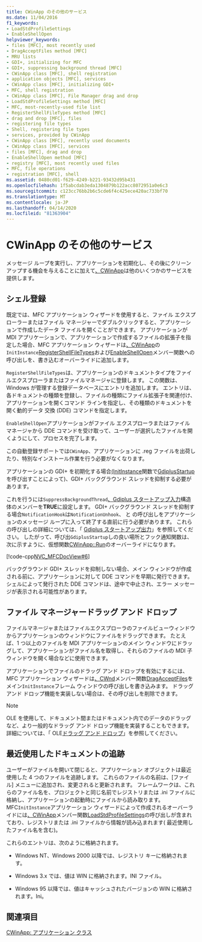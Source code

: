 ```yaml
---
title: CWinApp のその他のサービス
ms.date: 11/04/2016
f1_keywords:
- LoadStdProfileSettings
- EnableShellOpen
helpviewer_keywords:
- files [MFC], most recently used
- DragAcceptFiles method [MFC]
- MRU lists
- GDI+, initializing for MFC
- GDI+, suppressing background thread [MFC]
- CWinApp class [MFC], shell registration
- application objects [MFC], services
- CWinApp class [MFC], initializing GDI+
- MFC, shell registration
- CWinApp class [MFC], File Manager drag and drop
- LoadStdProfileSettings method [MFC]
- MFC, most-recently-used file list
- RegisterShellFileTypes method [MFC]
- drag and drop [MFC], files
- registering file types
- Shell, registering file types
- services, provided by CWinApp
- CWinApp class [MFC], recently used documents
- CWinApp class [MFC], services
- files [MFC], drag and drop
- EnableShellOpen method [MFC]
- registry [MFC], most recently used files
- MFC, file operations
- registration [MFC], shell
ms.assetid: 0480cd01-f629-4249-b221-93432d95b431
ms.openlocfilehash: 1f5abcdab3eda1304879b122acc8072951a0e6c3
ms.sourcegitcommit: c123cc76bb2b6c5cde6f4c425ece420ac733bf70
ms.translationtype: MT
ms.contentlocale: ja-JP
ms.lasthandoff: 04/14/2020
ms.locfileid: "81363904"
---
```

# <a name="special-cwinapp-services"></a>CWinApp のその他のサービス

メッセージ ループを実行し、アプリケーションを初期化し、その後にクリーンアップする機会を与えることに加えて[、CWinApp](../mfc/reference/cwinapp-class.md)は他のいくつかのサービスを提供します。

## <a name="shell-registration"></a><a name="_core_shell_registration"></a>シェル登録

既定では、MFC アプリケーション ウィザードを使用すると、ファイル エクスプローラーまたはファイル マネージャーでダブルクリックすると、アプリケーションで作成したデータ ファイルを開くことができます。 アプリケーションが MDI アプリケーションで、アプリケーションで作成するファイルの拡張子を指定した場合、MFC アプリケーション ウィザードは[、CWinApp](../mfc/reference/cwinapp-class.md)の`InitInstance`[RegisterShellFileTypes](../mfc/reference/cwinapp-class.md#registershellfiletypes)および[EnableShellOpen](../mfc/reference/cwinapp-class.md#enableshellopen)メンバー関数への呼び出しを、書き込むオーバーライドに追加します。

`RegisterShellFileTypes`は、アプリケーションのドキュメントタイプをファイルエクスプローラまたはファイルマネージャに登録します。 この関数は、Windows が管理する登録データベースにエントリを追加します。 エントリは、各ドキュメントの種類を登録し、ファイルの種類にファイル拡張子を関連付け、アプリケーションを開くコマンド ラインを指定し、その種類のドキュメントを開く動的データ 交換 (DDE) コマンドを指定します。

`EnableShellOpen`アプリケーションがファイル エクスプローラまたはファイル マネージャから DDE コマンドを受け取って、ユーザーが選択したファイルを開くようにして、プロセスを完了します。

この自動登録サポートでは`CWinApp`、アプリケーションに .reg ファイルを出荷したり、特別なインストール作業を行う必要がなくなります。

アプリケーションの GDI+ を初期化する場合[(InitInstance](../mfc/reference/cwinapp-class.md#initinstance)関数で[GdiplusStartup](/windows/win32/api/gdiplusinit/nf-gdiplusinit-gdiplusstartup)を呼び出すことによって)、GDI+ バックグラウンド スレッドを抑制する必要があります。

これを行うには`SuppressBackgroundThread`[、Gdiplus スタートアップ入力](/windows/win32/api/gdiplusinit/ns-gdiplusinit-gdiplusstartupinput)構造体のメンバーを**TRUE**に設定します。 GDI+ バックグラウンド スレッドを抑制する場合`NotificationHook`は`NotificationUnhook`、 と の呼び出しをアプリケーションのメッセージ ループに入って終了する直前に行う必要があります。 これらの呼び出しの詳細については、「 [Gdiplus スタートアップ出力](/windows/win32/api/gdiplusinit/ns-gdiplusinit-gdiplusstartupoutput)」を参照してください。 したがって、呼び出`GdiplusStartup`しの良い場所とフック通知関数は、次に示すように、仮想関数[CWinApp::Run](../mfc/reference/cwinapp-class.md#run)のオーバーライドになります。

[!code-cpp[NVC_MFCDocView#6](../mfc/codesnippet/cpp/special-cwinapp-services_1.cpp)]

バックグラウンド GDI+ スレッドを抑制しない場合、メイン ウィンドウが作成される前に、アプリケーションに対して DDE コマンドを早期に発行できます。 シェルによって発行された DDE コマンドは、途中で中止され、エラー メッセージが表示される可能性があります。

## <a name="file-manager-drag-and-drop"></a><a name="_core_file_manager_drag_and_drop"></a>ファイル マネージャードラッグ アンド ドロップ

ファイルマネージャまたはファイルエクスプローラのファイルビューウィンドウからアプリケーションのウィンドウにファイルをドラッグできます。 たとえば、1 つ以上のファイルを MDI アプリケーションのメイン ウィンドウにドラッグして、アプリケーションがファイル名を取得し、それらのファイルの MDI 子ウィンドウを開く場合などに使用できます。

アプリケーションでファイルのドラッグ アンド ドロップを有効にするには、MFC アプリケーション ウィザードは[、CWnd](../mfc/reference/cwnd-class.md)メンバー関数[DragAcceptFiles](../mfc/reference/cwnd-class.md#dragacceptfiles)をメイン`InitInstance`フレーム ウィンドウの呼び出しを書き込みます。 ドラッグ アンド ドロップ機能を実装しない場合は、その呼び出しを削除できます。

> [!NOTE]
> OLE を使用して、ドキュメント間またはドキュメント内でのデータのドラッグなど、より一般的なドラッグ アンド ドロップ機能を実装することもできます。 詳細については、「 OLE[ドラッグ アンド ドロップ](../mfc/drag-and-drop-ole.md)」を参照してください。

## <a name="keeping-track-of-the-most-recently-used-documents"></a><a name="_core_keeping_track_of_the_most_recently_used_documents"></a>最近使用したドキュメントの追跡

ユーザーがファイルを開いて閉じると、アプリケーション オブジェクトは最近使用した 4 つのファイルを追跡します。 これらのファイルの名前は、[ファイル] メニューに追加され、変更されると更新されます。 フレームワークは、これらのファイル名を、プロジェクトと同じ名前でレジストリまたは .ini ファイルに格納し、アプリケーションの起動時にファイルから読み取ります。 MFC`InitInstance`アプリケーション ウィザードによって作成されるオーバーライドには[、CWinApp](../mfc/reference/cwinapp-class.md)メンバー関数[LoadStdProfileSettings](../mfc/reference/cwinapp-class.md#loadstdprofilesettings)の呼び出しが含まれており、レジストリまたは .ini ファイルから情報が読み込まれます( 最近使用したファイル名を含む)。

これらのエントリは、次のように格納されます。

- Windows NT、Windows 2000 以降では、レジストリ キーに格納されます。

- Windows 3.x では、値は WIN に格納されます。INI ファイル。

- Windows 95 以降では、値はキャッシュされたバージョンの WIN に格納されます。Ini。

## <a name="see-also"></a>関連項目

[CWinApp: アプリケーション クラス](../mfc/cwinapp-the-application-class.md)
